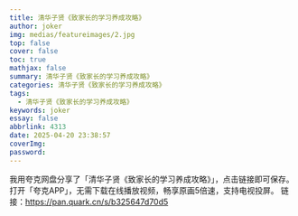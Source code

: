 ```yaml
---
title: 清华子贤《致家长的学习养成攻略》
author: joker
img: medias/featureimages/2.jpg
top: false
cover: false
toc: true
mathjax: false
summary: 清华子贤《致家长的学习养成攻略》
categories: 清华子贤《致家长的学习养成攻略》
tags:
  - 清华子贤《致家长的学习养成攻略》
keywords: joker
essay: false
abbrlink: 4313
date: 2025-04-20 23:38:57
coverImg:
password:
---
```


我用夸克网盘分享了「清华子贤《致家长的学习养成攻略》」，点击链接即可保存。打开「夸克APP」，无需下载在线播放视频，畅享原画5倍速，支持电视投屏。
链接：https://pan.quark.cn/s/b325647d70d5
